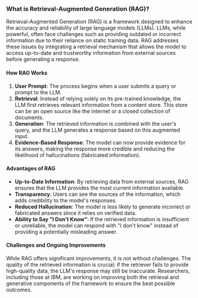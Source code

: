### What is Retrieval-Augmented Generation (RAG)?

Retrieval-Augmented Generation (RAG) is a framework designed to enhance the accuracy and reliability of large language models (LLMs). LLMs, while powerful, often face challenges such as providing outdated or incorrect information due to their reliance on static training data. RAG addresses these issues by integrating a retrieval mechanism that allows the model to access up-to-date and trustworthy information from external sources before generating a response.

#### How RAG Works

1. **User Prompt**: The process begins when a user submits a query or prompt to the LLM.
2. **Retrieval**: Instead of relying solely on its pre-trained knowledge, the LLM first retrieves relevant information from a content store. This store can be an open source like the internet or a closed collection of documents.
3. **Generation**: The retrieved information is combined with the user's query, and the LLM generates a response based on this augmented input.
4. **Evidence-Based Response**: The model can now provide evidence for its answers, making the response more credible and reducing the likelihood of hallucinations (fabricated information).

#### Advantages of RAG

- **Up-to-Date Information**: By retrieving data from external sources, RAG ensures that the LLM provides the most current information available.
- **Transparency**: Users can see the sources of the information, which adds credibility to the model's responses.
- **Reduced Hallucination**: The model is less likely to generate incorrect or fabricated answers since it relies on verified data.
- **Ability to Say "I Don't Know"**: If the retrieved information is insufficient or unreliable, the model can respond with "I don't know" instead of providing a potentially misleading answer.

#### Challenges and Ongoing Improvements

While RAG offers significant improvements, it is not without challenges. The quality of the retrieved information is crucial; if the retriever fails to provide high-quality data, the LLM's response may still be inaccurate. Researchers, including those at IBM, are working on improving both the retrieval and generative components of the framework to ensure the best possible outcomes.
